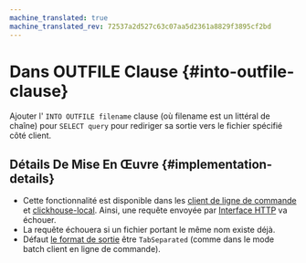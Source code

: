 ```yaml
---
machine_translated: true
machine_translated_rev: 72537a2d527c63c07aa5d2361a8829f3895cf2bd
---
```


# Dans OUTFILE Clause {#into-outfile-clause}

Ajouter l' `INTO OUTFILE filename` clause (où filename est un littéral de chaîne) pour `SELECT query` pour rediriger sa sortie vers le fichier spécifié côté client.

## Détails De Mise En Œuvre {#implementation-details}

-   Cette fonctionnalité est disponible dans les [client de ligne de commande](../../../interfaces/cli.md) et [clickhouse-local](../../../operations/utilities/clickhouse-local.md). Ainsi, une requête envoyée par [Interface HTTP](../../../interfaces/http.md) va échouer.
-   La requête échouera si un fichier portant le même nom existe déjà.
-   Défaut [le format de sortie](../../../interfaces/formats.md) être `TabSeparated` (comme dans le mode batch client en ligne de commande).
